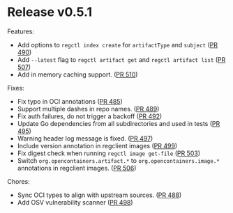 # Release v0.5.1

Features:

- Add options to `regctl index create` for `artifactType` and `subject` ([PR 490][pr-490])
- Add `--latest` flag to `regctl artifact get` and `regctl artifact list` ([PR 507][pr-507])
- Add in memory caching support. ([PR 510][pr-510])

Fixes:

- Fix typo in OCI annotations ([PR 485][pr-485])
- Support multiple dashes in repo names. ([PR 489][pr-489])
- Fix auth failures, do not trigger a backoff ([PR 492][pr-492])
- Update Go dependencies from all subdirectories and used in tests ([PR 495][pr-495])
- Warning header log message is fixed. ([PR 497][pr-497])
- Include version annotation in regclient images ([PR 499][pr-499])
- Fix digest check when running `regctl image get-file` ([PR 503][pr-503])
- Switch `org.opencontainers.artifact.*` to `org.opencontainers.image.*` annotations in regclient images. ([PR 506][pr-506])

Chores:

- Sync OCI types to align with upstream sources. ([PR 488][pr-488])
- Add OSV vulnerability scanner ([PR 498][pr-498])

[pr-485]: https://github.com/regclient/regclient/pull/485
[pr-488]: https://github.com/regclient/regclient/pull/488
[pr-489]: https://github.com/regclient/regclient/pull/489
[pr-490]: https://github.com/regclient/regclient/pull/490
[pr-492]: https://github.com/regclient/regclient/pull/492
[pr-495]: https://github.com/regclient/regclient/pull/495
[pr-497]: https://github.com/regclient/regclient/pull/497
[pr-498]: https://github.com/regclient/regclient/pull/498
[pr-499]: https://github.com/regclient/regclient/pull/499
[pr-503]: https://github.com/regclient/regclient/pull/503
[pr-506]: https://github.com/regclient/regclient/pull/506
[pr-507]: https://github.com/regclient/regclient/pull/507
[pr-510]: https://github.com/regclient/regclient/pull/510

